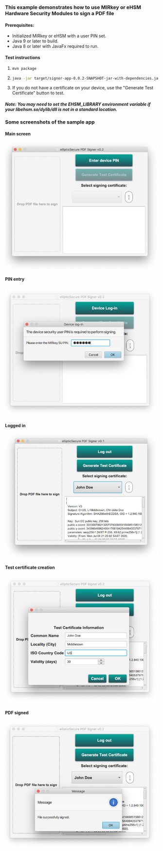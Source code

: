 ### This example demonstrates how to use MIRkey or eHSM Hardware Security Modules to sign a PDF file

#### Prerequisites: 
 * Initialized MIRkey or eHSM with a user PIN set.
 * Java 9 or later to build.
 * Java 8 or later with JavaFx required to run.
 
#### Test instructions
1. ```bash
   mvn package
   ```
2. ```bash 
   java -jar target/signer-app-0.0.2-SNAPSHOT-jar-with-dependencies.jar
   ```
3. If you do not have a certificate on your device, use the "Generate Test Certificate" button to test. 
##### Note: You may need to set the EHSM_LIBRARY environment variable if your libehsm.so/dylib/dll is not in a standard location.

### Some screenshots of the sample app

#### Main screen
![Image of main screen](images/main.png)

#### PIN entry
![Enter PIN](images/enter-pin.png)

#### Logged in
![Logged In](images/logged-in.png)

#### Test certificate creation
![Test cert dialog](images/certinfo.png)

#### PDF signed
![Signed](images/signed.png)

